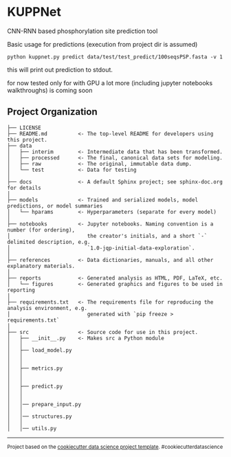 KUPPNet
==============================

CNN-RNN based phosphorylation site prediction tool

Basic usage for predictions
(execution from project dir is assumed)
```
python kuppnet.py predict data/test/test_predict/100seqsPSP.fasta -v 1
```
this will print out prediction to stdout.

for now tested only for with GPU
a lot more (including jupyter notebooks walkthroughs) is coming soon

Project Organization
------------

    ├── LICENSE
    ├── README.md          <- The top-level README for developers using this project.
    ├── data
    │   ├── interim        <- Intermediate data that has been transformed.
    │   ├── processed      <- The final, canonical data sets for modeling.
    │   ├── raw            <- The original, immutable data dump.
    │   └── test           <- Data for testing
    │
    ├── docs               <- A default Sphinx project; see sphinx-doc.org for details
    │
    ├── models             <- Trained and serialized models, model predictions, or model summaries
    │   └── hparams        <- Hyperparameters (separate for every model)
    │
    ├── notebooks          <- Jupyter notebooks. Naming convention is a number (for ordering),
    │                         the creator's initials, and a short `-` delimited description, e.g.
    │                         `1.0-jqp-initial-data-exploration`.
    │
    ├── references         <- Data dictionaries, manuals, and all other explanatory materials.
    │
    ├── reports            <- Generated analysis as HTML, PDF, LaTeX, etc.
    │   └── figures        <- Generated graphics and figures to be used in reporting
    │
    ├── requirements.txt   <- The requirements file for reproducing the analysis environment, e.g.
    │                         generated with `pip freeze > requirements.txt`
    │
    ├── src                <- Source code for use in this project.
    │   ├── __init__.py    <- Makes src a Python module
    │   │
    │   ├── load_model.py
    │   │  
    │   │
    │   ├── metrics.py
    │   │  
    │   │
    │   ├── predict.py
    │   │
    │   │  
    │   │── prepare_input.py
    │   │
    │   │── structures.py
    │   │
    │   │── utils.py


--------

<p><small>Project based on the <a target="_blank" href="https://drivendata.github.io/cookiecutter-data-science/">cookiecutter data science project template</a>. #cookiecutterdatascience</small></p>


